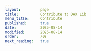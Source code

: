 ```yaml
---
layout:         page
title:          Contribute to DAX Lib
menu_title:     Contribute
published:      true
date:           2025-08-14
modified:       2025-08-14
order:          /02
next_reading:   true
---
```

